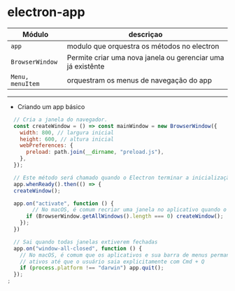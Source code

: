# electron-app

| Módulo           | descriçao                                                   |
| ---------------- | ----------------------------------------------------------- |
| `app`            | modulo que orquestra os métodos no electron                 |
| `BrowserWindow`  | Permite criar uma nova janela ou gerenciar uma já existênte |
| `Menu, menuItem` | orquestram os menus de navegação do app                     |

---

- Criando um app básico

```js
  // Cria a janela do navegador.
  const createWindow = () => const mainWindow = new BrowserWindow({
    width: 800, // largura inicial
    height: 600, // altura inicial
    webPreferences: {
      preload: path.join(__dirname, "preload.js"),
    },
  });

  // Este método será chamado quando o Electron terminar a inicialização e estiver pronto para criar janelas do navegador.
  app.whenReady().then(() => {
  createWindow();

  app.on("activate", function () {
        // No macOS, é comum recriar uma janela no aplicativo quando o ícone do encaixe é clicado e não há outras janelas abertas.
      if (BrowserWindow.getAllWindows().length === 0) createWindow();
    });
  })

  // Sai quando todas janelas extiverem fechadas
  app.on("window-all-closed", function () {
    // No macOS, é comum que os aplicativos e sua barra de menus permaneçam
    // ativos até que o usuário saia explicitamente com Cmd + Q
    if (process.platform !== "darwin") app.quit();
  });
;
```
